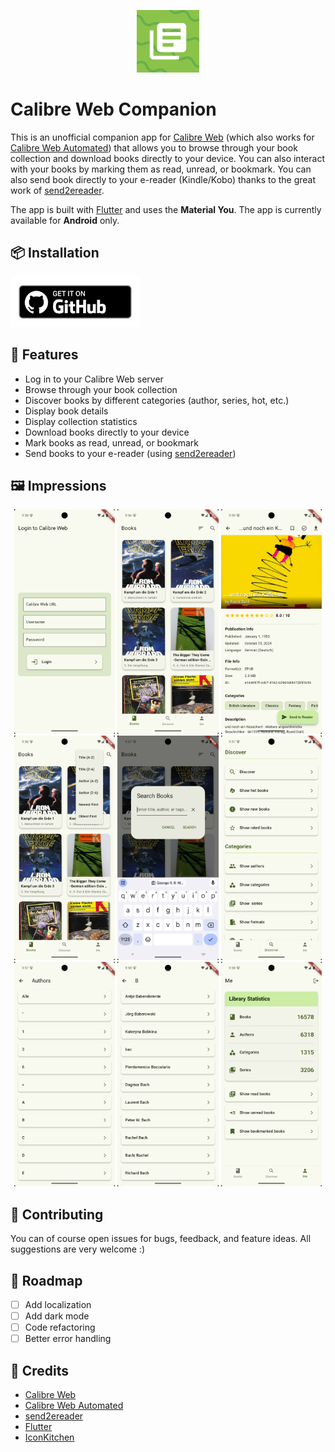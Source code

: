 <p align="center">
    <img src="./images/icon.png" alt="App Icon" width="100" />
</p>

# Calibre Web Companion

This is an unofficial companion app for [Calibre Web](https://github.com/janeczku/calibre-web) (which also works for [Calibre Web Automated](https://github.com/crocodilestick/Calibre-Web-Automated)) that allows you to browse through your book collection and download books directly to your device. You can also interact with your books by marking them as read, unread, or bookmark. You can also send book directly to your e-reader (Kindle/Kobo) thanks to the great work of [send2ereader](https://github.com/daniel-j/send2ereader).

The app is built with [Flutter](https://github.com/flutter/flutter) and uses the **Material You**. The app is currently available for **Android** only.

## 📦 Installation

[<img src="./images/badge_github.png" alt="Get it on GitHub" height="80">](https://github.com/doen1el/calibre-web-companion/releases)

## 💪 Features

- Log in to your Calibre Web server
- Browse through your book collection
- Discover books by different categories (author, series, hot, etc.)
- Display book details
- Display collection statistics
- Download books directly to your device
- Mark books as read, unread, or bookmark
- Send books to your e-reader (using [send2ereader](https://github.com/daniel-j/send2ereader))

## 🖼️ Impressions

<p align="center">
    <img src="./images/login.png" alt="InApp" width="32%"/>
    <img src="./images/books_view.png" alt="Share" width="32%" />
    <img src="./images/book_details.png" alt="OpenTracks" width="32%" />
    <img src="./images/sort.png" alt="OpenTracks" width="32%" />
    <img src="./images/search.png" alt="OpenTracks" width="32%" />
    <img src="./images/discover_view.png" alt="OpenTracks" width="32%" />
    <img src="./images/authors_letters_view.png" alt="OpenTracks" width="32%" />
    <img src="./images/authors_b_view.png" alt="OpenTracks" width="32%" />
    <img src="./images/me_view.png" alt="OpenTracks" width="32%" />
</p>

## 🚀 Contributing

You can of course open issues for bugs, feedback, and feature ideas. All suggestions are very welcome :)

## 🚧 Roadmap

- [ ] Add localization
- [ ] Add dark mode
- [ ] Code refactoring
- [ ] Better error handling

## 📜 Credits

- [Calibre Web](https://github.com/janeczku/calibre-web)
- [Calibre Web Automated](https://github.com/crocodilestick/Calibre-Web-Automated)
- [send2ereader](https://github.com/daniel-j/send2ereader)
- [Flutter](https://github.com/flutter/flutter)
- [IconKitchen](https://icon.kitchen)
